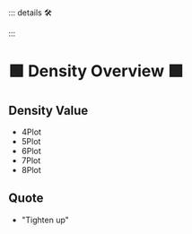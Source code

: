 ::: details 🛠



:::

# 🟩  <eco>Density Overview</eco> 🟩

## Density Value
- 4Plot
- 5Plot
- 6Plot
- 7Plot
- 8Plot

## Quote

- "Tighten up"




